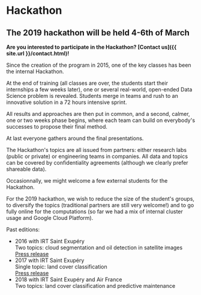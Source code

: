 # Hackathon

## The 2019 hackathon will be held 4-6th of March

**Are you interested to participate in the Hackathon? [Contact us]({{ site.url }}/contact.html)!**

Since the creation of the program in 2015, one of the key classes has been the internal Hackathon.

At the end of training (all classes are over, the students start their internships a few weeks later), one or several real-world, open-ended Data Science problem is revealed. Students merge in teams and rush to an innovative solution in a 72 hours intensive sprint.

All results and approaches are then put in common, and a second, calmer, one or two weeks phase begins, where each team can build on everybody's successes to propose their final method.

At last everyone gathers around the final presentations.

The Hackathon's topics are all issued from partners: either research labs (public or private) or engineering teams in companies. All data and topics can be covered by confidentiality agreements (although we clearly prefer shareable data).

Occasionnally, we might welcome a few external students for the Hackathon.

For the 2019 hackathon, we wish to reduce the size of the student's groups, to diversify the topics (traditional partners are still very welcome!) and to go fully online for the computations (so far we had a mix of internal cluster usage and Google Cloud Platform).

Past editions:
- 2016 with IRT Saint Exupéry<br>
Two topics: cloud segmentation and oil detection in satellite images<br>
[Press release](http://www.irt-saintexupery.com/isae-supaero-irt-saint-exupery-hackathon/)
- 2017 with IRT Saint Exupéry<br>
Single topic: land cover classification<br>
[Press release](http://www.irt-saintexupery.com/isae-supaero-irt-saint-exupery-hackathon-2/)
- 2018 with IRT Saint Exupéry and Air France<br>
Two topics: land cover classification and predictive maintenance<br>


